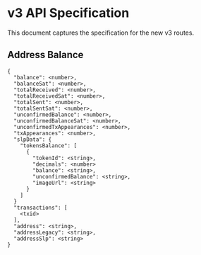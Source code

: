 # v3 API Specification
This document captures the specification for the new v3 routes.

## Address Balance
```
{
  "balance": <number>,
  "balanceSat": <number>,
  "totalReceived": <number>,
  "totalReceivedSat": <number>,
  "totalSent": <number>,
  "totalSentSat": <number>,
  "unconfirmedBalance": <number>,
  "unconfirmedBalanceSat": <number>,
  "unconfirmedTxAppearances": <number>,
  "txAppearances": <number>,
  "slpData": {
    "tokensBalance": [
      {
        "tokenId": <string>,
        "decimals": <number>
        "balance": <string>,
        "unconfirmedBalance": <string>,
        "imageUrl": <string>
      }
    ]
  }
  "transactions": [
    <txid>
  ],
  "address": <string>,
  "addressLegacy": <string>,
  "addressSlp": <string>
}
```

